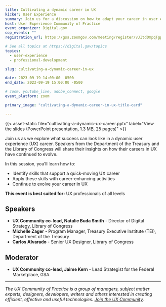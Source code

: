 ```yaml
---
title: Cultivating a dynamic career in UX
kicker: User Experience
summary: Join us for a discussion on how to adapt your career in user experience (UX) to a quickly changing world.
host: User Experience Community of Practice
event_organizer: Digital.gov
cop_events: ""
registration_url: https://gsa.zoomgov.com/meeting/register/vJItdOmpqTgpEygCPS5a5zwjlr-_nNeqAR4

# See all topics at https://digital.gov/topics
topics:
  - user-experience
  - professional-development

slug: cultivating-a-dynamic-career-in-ux

date: 2023-09-19 14:00:00 -0500
end_date: 2023-09-19 15:00:00 -0500

# zoom, youtube_live, adobe_connect, google
event_platform: zoom

primary_image: "cultivating-a-dynamic-career-in-ux-title-card"

---
```


{{< asset-static file="cultivating-a-dynamic-ux-career.pptx" label="View the slides (PowerPoint presentation, 1.3 MB, 25 pages)" >}}

Join us as we explore what success can look like in a dynamic user experience (UX) career. Speakers from the Department of the Treasury and the Library of Congress will share their insights on how their careers in UX have continued to evolve.

In this session, you’ll learn how to:

* Identify skills that support a quick-moving UX career
* Apply these skills with career-enhancing activities
* Continue to evolve your career in UX

**This event is best suited for:** UX professionals of all levels

## Speakers

* **UX Community co-lead, Natalie Buda Smith** - Director of Digital Strategy, Library of Congress 
* **Michelle Zager** - Program Manager, Treasury Executive Institute (TEI), Department of the Treasury
* **Carlos Alvarado** - Senior UX Designer, Library of Congress

## Moderator

* **UX Community co-lead, Jaime Kern** - Lead Strategist for the Federal Marketplace, GSA
 
- - -

*The UX Community of Practice is a group of managers, subject matter experts, designers, developers, writers and others interested in creating efficient, effective and useful technologies. [Join the UX Community](https://digital.gov/communities/user-experience/).*
